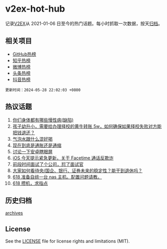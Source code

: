 # v2ex-hot-hub

 记录[V2EX](https://www.v2ex.com/)从 2021-01-06 日至今的热门话题。每小时抓取一次数据，按天[归档](archives)。
 
 ## 相关项目

- [GitHub热榜](https://github.com/it985/github-hot-hub)
- [知乎热榜](https://github.com/it985/zhihu-hot-hub)
- [微博热榜](https://github.com/it985/weibo-hot-hub)
- [头条热榜](https://github.com/it985/toutiao-hot-hub)
- [抖音热榜](https://github.com/it985/douyin-hot-hub)


 `更新时间：2024-05-28 22:02:03 +0800`

## 热议话题

1. [你们身体都有哪些慢性病(缺陷)](https://www.v2ex.com/t/1044703)
1. [孩子幼升小，需要给办理择校的黄牛转账 5w，如何确保如果择校失败对方能把钱退还？](https://www.v2ex.com/t/1044575)
1. [气泡水跟什么混好喝](https://www.v2ex.com/t/1044538)
1. [现在到底是通胀还是通缩](https://www.v2ex.com/t/1044558)
1. [讨论一下安卓瞎眼屏](https://www.v2ex.com/t/1044577)
1. [iOS 今天提示紧急更新，关于 Facetime 通话反欺诈](https://www.v2ex.com/t/1044539)
1. [前段时间面试了个公司，怼了面试官](https://www.v2ex.com/t/1044690)
1. [大家如何看待央/国企、银行、证券未来的稳定性？能干到退休吗？](https://www.v2ex.com/t/1044542)
1. [618 准备自组一台 nas 主机。配置问题请教。](https://www.v2ex.com/t/1044643)
1. [618 攒机，求指点](https://www.v2ex.com/t/1044655)

## 历史归档

[archives](archives)

## License

See the [LICENSE](LICENSE) file for license rights and limitations (MIT).
